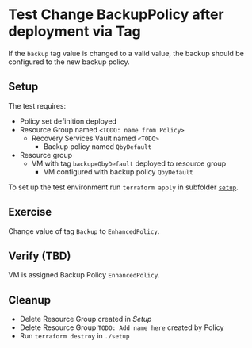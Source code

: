 # Test Change BackupPolicy after deployment via Tag

If the `backup` tag value is changed to a valid value, the backup should be configured to the new backup policy.

## Setup

The test requires:

- Policy set definition deployed
- Resource Group named `<TODO: name from Policy>`
  - Recovery Services Vault named `<TODO>`
    - Backup policy named `QbyDefault`
- Resource group
  - VM with tag `backup=QbyDefault` deployed to resource group
    - VM configured with backup policy `QbyDefault`

To set up the test environment run `terraform apply` in subfolder [`setup`](./setup/).

## Exercise

Change value of tag `Backup` to `EnhancedPolicy`.


## Verify (TBD)

VM is assigned Backup Policy `EnhancedPolicy`.

## Cleanup

- Delete Resource Group created in *Setup*
- Delete Resource Group `TODO: Add name here` created by Policy
- Run `terraform destroy` in `./setup`